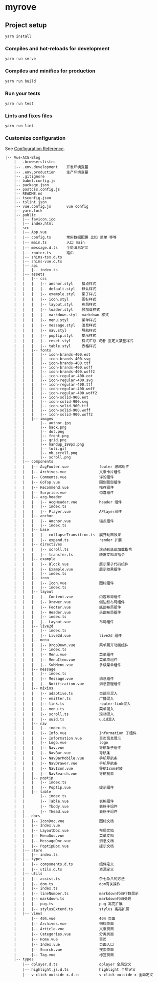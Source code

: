 # myrove

## Project setup
```
yarn install
```

### Compiles and hot-reloads for development
```
yarn run serve
```

### Compiles and minifies for production
```
yarn run build
```

### Run your tests
```
yarn run test
```

### Lints and fixes files
```
yarn run lint
```

### Customize configuration
See [Configuration Reference](https://cli.vuejs.org/config/).

    |-- Vue-ACG-Blog
        |-- .browserslistrc
        |-- .env.development    开发环境变量
        |-- .env.production     生产环境变量
        |-- .gitignore
        |-- babel.config.js
        |-- package.json
        |-- postcss.config.js
        |-- README.md
        |-- tsconfig.json
        |-- tslint.json
        |-- vue.config.js       vue config
        |-- yarn.lock
        |-- public
        |   |-- favicon.ico
        |   |-- index.html
        |-- src
        |   |-- App.vue
        |   |-- config.ts       常用数据配置 比如 菜单 等等
        |   |-- main.ts         入口 main
        |   |-- message.d.ts    全局消息定义
        |   |-- router.ts       路由
        |   |-- shims-tsx.d.ts
        |   |-- shims-vue.d.ts
        |   |-- api
        |   |   |-- index.ts
        |   |-- assets
        |   |   |-- css
        |   |   |   |-- anchor.styl    描点样式
        |   |   |   |-- default.styl   默认样式
        |   |   |   |-- example.styl   栗子样式
        |   |   |   |-- icon.styl      图标样式
        |   |   |   |-- layout.styl    布局样式
        |   |   |   |-- loader.styl    预加载样式
        |   |   |   |-- markdown.styl  markdown 样式
        |   |   |   |-- menu.styl      菜单样式
        |   |   |   |-- message.styl   消息样式
        |   |   |   |-- nav.styl       导航样式
        |   |   |   |-- poptip.styl    提示样式
        |   |   |   |-- reset.styl     样式汇总 或者 重定义某些样式
        |   |   |   |-- table.styl     表格样式
        |   |   |-- fonts
        |   |   |   |-- icon-brands-400.eot
        |   |   |   |-- icon-brands-400.svg
        |   |   |   |-- icon-brands-400.ttf
        |   |   |   |-- icon-brands-400.woff
        |   |   |   |-- icon-brands-400.woff2
        |   |   |   |-- icon-regular-400.eot
        |   |   |   |-- icon-regular-400.svg
        |   |   |   |-- icon-regular-400.ttf
        |   |   |   |-- icon-regular-400.woff
        |   |   |   |-- icon-regular-400.woff2
        |   |   |   |-- icon-solid-900.eot
        |   |   |   |-- icon-solid-900.svg
        |   |   |   |-- icon-solid-900.ttf
        |   |   |   |-- icon-solid-900.woff
        |   |   |   |-- icon-solid-900.woff2
        |   |   |-- images
        |   |       |-- author.jpg
        |   |       |-- back.png
        |   |       |-- dot.png
        |   |       |-- front.png
        |   |       |-- grid.png
        |   |       |-- handup_199px.png
        |   |       |-- loli.gif
        |   |       |-- mb_scroll.png
        |   |       |-- scroll.png
        |   |-- components
        |   |   |-- AcgFooter.vue              footer 底部组件
        |   |   |-- Archives.vue               文章卡片组件
        |   |   |-- Comments.vue               评论组件
        |   |   |-- GoTop.vue                  回到顶部组件
        |   |   |-- Recommend.vue              推荐组件
        |   |   |-- Surprise.vue               惊喜组件
        |   |   |-- acg-header      
        |   |   |   |-- AcgHeader.vue          header 组件
        |   |   |   |-- index.ts
        |   |   |   |-- Player.vue             APlayer组件
        |   |   |-- anchor
        |   |   |   |-- Anchor.vue             锚点组件
        |   |   |   |-- index.ts
        |   |   |-- base
        |   |   |   |-- collapseTransition.ts  展开动画效果
        |   |   |   |-- expand.ts              render 扩展
        |   |   |-- directives    
        |   |   |   |-- scroll.ts              滚动到底部加载指令
        |   |   |   |-- transfer.ts            脱离文档流指令
        |   |   |-- example
        |   |   |   |-- Block.vue              展示栗子代码组件
        |   |   |   |-- Example.vue            展示效果组件
        |   |   |   |-- index.ts
        |   |   |-- icon
        |   |   |   |-- Icon.vue               图标组件
        |   |   |   |-- index.ts
        |   |   |-- layout
        |   |   |   |-- Content.vue            内容布局组件
        |   |   |   |-- Drawer.vue             侧边栏布局组件
        |   |   |   |-- Footer.vue             底部布局组件
        |   |   |   |-- Header.vue             头部布局组件
        |   |   |   |-- index.ts              
        |   |   |   |-- Layout.vue             布局组件
        |   |   |-- live2d
        |   |   |   |-- index.ts
        |   |   |   |-- Live2d.vue             live2d 组件
        |   |   |-- menu
        |   |   |   |-- DropDown.vue           菜单展开动画组件
        |   |   |   |-- index.ts 
        |   |   |   |-- Menu.vue               菜单组件
        |   |   |   |-- MenuItem.vue           菜单项组件
        |   |   |   |-- SubMenu.vue            多级菜单组件
        |   |   |-- message
        |   |   |   |-- index.ts
        |   |   |   |-- Message.vue            消息组件
        |   |   |   |-- Notification.vue       消息管理组件
        |   |   |-- mixins
        |   |   |   |-- adaptive.ts            自适应混入
        |   |   |   |-- emitter.ts             广播混入     
        |   |   |   |-- link.ts                router-link混入
        |   |   |   |-- menu.ts                菜单混入
        |   |   |   |-- scroll.ts              滚动混入
        |   |   |   |-- uuid.ts                uuid混入
        |   |   |-- nav
        |   |   |   |-- index.ts
        |   |   |   |-- Info.vue               Information 子组件
        |   |   |   |-- Information.vue        首页信息展示
        |   |   |   |-- Logo.vue               logo
        |   |   |   |-- Nav.vue                导航条子组件
        |   |   |   |-- NavBar.vue             导航条
        |   |   |   |-- NavBarMobile.vue       手机导航条
        |   |   |   |-- NavDrawer.vue          手机导航条
        |   |   |   |-- NavIcon.vue            导航Icon封装
        |   |   |   |-- NavSearch.vue          导航搜索
        |   |   |-- poptip
        |   |   |   |-- index.ts
        |   |   |   |-- Poptip.vue             提示组件
        |   |   |-- table
        |   |       |-- index.ts
        |   |       |-- Table.vue              表格组件
        |   |       |-- Tbody.vue              表格子组件
        |   |       |-- Thead.vue              表格子组件
        |   |-- docs
        |   |   |-- IconDoc.vue                图标文档
        |   |   |-- Index.vue
        |   |   |-- LayoutDoc.vue              布局文档
        |   |   |-- MenuDoc.vue                菜单文档
        |   |   |-- MessageDoc.vue             消息文档
        |   |   |-- PoptipDoc.vue              提示文档
        |   |-- store
        |   |   |-- index.ts
        |   |-- types
        |   |   |-- components.d.ts            组件定义
        |   |   |-- utils.d.ts                 资源定义
        |   |-- utils
        |   |   |-- assist.ts                  杂七杂八的方法
        |   |   |-- dom.ts                     dom有关操作
        |   |   |-- index.ts
        |   |   |-- lineNumber.ts              markdown代码行数展示
        |   |   |-- markdown.ts                markdown代码处理
        |   |   |-- pug.ts                     pug 高亮扩展
        |   |   |-- stylusExtend.ts            stylus 高亮扩展
        |   |-- views
        |       |-- 404.vue                    404 页面
        |       |-- Archives.vue               归档页面
        |       |-- Article.vue                文章页面
        |       |-- Categories.vue             分类页面
        |       |-- Home.vue                   首页
        |       |-- Index.vue                  页面入口
        |       |-- Search.vue                 搜索页面
        |       |-- Tag.vue                    标签页面
        |-- types
            |-- dplayer.d.ts                   dplayer 全局定义
            |-- highlight.js.d.ts              highlight 全局定义
            |-- v-click-outside-x.d.ts         v-click-outside-x 全局定义
